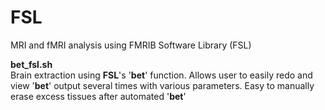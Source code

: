 FSL
===

MRI and fMRI analysis using FMRIB Software Library (FSL)

**bet_fsl.sh**    
Brain extraction using **FSL**'s '**bet**' function. Allows user to easily redo and view '**bet**' output several times with various parameters. Easy to manually erase excess tissues after automated '**bet**'
